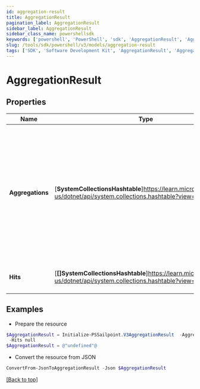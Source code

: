 ```yaml
---
id: aggregation-result
title: AggregationResult
pagination_label: AggregationResult
sidebar_label: AggregationResult
sidebar_class_name: powershellsdk
keywords: ['powershell', 'PowerShell', 'sdk', 'AggregationResult', 'AggregationResult'] 
slug: /tools/sdk/powershell/v3/models/aggregation-result
tags: ['SDK', 'Software Development Kit', 'AggregationResult', 'AggregationResult']
---
```



# AggregationResult

## Properties

Name | Type | Description | Notes
------------ | ------------- | ------------- | -------------
**Aggregations** | [**SystemCollectionsHashtable**]https://learn.microsoft.com/en-us/dotnet/api/system.collections.hashtable?view=net-9.0 | The document containing the results of the aggregation. This document is controlled by Elasticsearch and depends on the type of aggregation query that is run.  See Elasticsearch [Aggregations](https://www.elastic.co/guide/en/elasticsearch/reference/5.2/search-aggregations.html) documentation for information.  | [optional] 
**Hits** | [**[]SystemCollectionsHashtable**]https://learn.microsoft.com/en-us/dotnet/api/system.collections.hashtable?view=net-9.0 | The results of the aggregation search query.  | [optional] 

## Examples

- Prepare the resource
```powershell
$AggregationResult = Initialize-PSSailpoint.V3AggregationResult  -Aggregations {Identity Locations={buckets=[{key=Austin, doc_count=109}, {key=London, doc_count=64}, {key=San Jose, doc_count=27}, {key=Brussels, doc_count=26}, {key=Sao Paulo, doc_count=24}, {key=Munich, doc_count=23}, {key=Singapore, doc_count=22}, {key=Tokyo, doc_count=20}, {key=Taipei, doc_count=16}]}} `
 -Hits null
$AggregationResult = @"undefined"@
```

- Convert the resource from JSON
```powershell
ConvertFrom-JsonToAggregationResult -Json $AggregationResult
```


[[Back to top]](#) 

